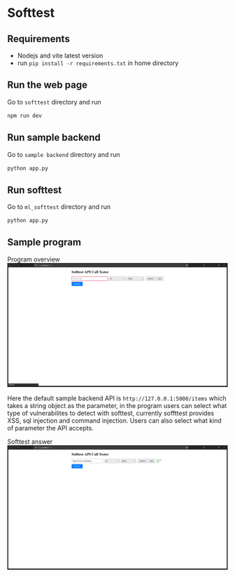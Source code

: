 # Softtest

## Requirements

- Nodejs and vite latest version
- run `pip install -r requirements.txt` in home directory

## Run the web page 
Go to `softtest` directory and run

```bash
npm run dev
```

## Run sample backend
Go to  `sample backend` directory and run

```bash
python app.py
```

## Run softtest
Go to  `ml_softtest` directory and run

```bash
python app.py
```

## Sample program

Program overview
![Softtest image](images/image1.png)

Here the default sample backend API is `http://127.0.0.1:5000/items` which takes a string object as the parameter, in the program
users can select what type of vulnerabilites to detect with softtest, currently soffttest provides XSS, sql injection and command injection. Users can also select what kind of parameter the API accepts.

Softtest answer
![Softtest image](images/image2.png)



